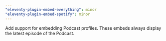 ```yaml
---
"eleventy-plugin-embed-everything": minor
"eleventy-plugin-embed-spotify": minor
---
```


Add support for embedding Podcast profiles. These embeds always display the latest episode of the Podcast.
